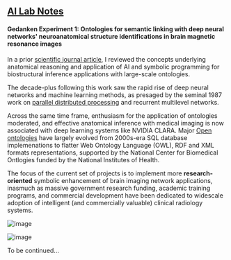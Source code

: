 ## <u>AI Lab Notes</u>

#### **Gedanken Experiment 1:** Ontologies for semantic linking with deep neural networks' neuroanatomical structure identifications in brain magnetic resonance images


In a prior [scientific journal article](https://anatomypubs.onlinelibrary.wiley.com/doi/10.1002/ar.b.20095), I reviewed the concepts underlying anatomical reasoning and application of AI and symbolic programming for biostructural inference applications with large-scale ontologies.

The decade-plus following this work saw the rapid rise of deep neural networks and machine learning methods, as presaged by the seminal 1987 work on [parallel distributed processing](https://mitpress.mit.edu/9780262680530/parallel-distributed-processing/) and recurrent multilevel networks.  

Across the same time frame, enthusiasm for the application of ontologies moderated, and effective anatomical inference with medical imaging is now associated with deep learning systems like NVIDIA CLARA.  Major [Open ontologies](https://bioportal.bioontology.org) have largely evolved from 2000s-era SQL database implemenations to flatter Web Ontology Language (OWL), RDF and XML formats representations, supported by the National Center for Biomedical Ontlogies funded by the National Institutes of Health. 

The focus of the current set of projects is to implement more **research-oriented** symbolic enhancement of brain imaging network applications, inasmuch as massive government research funding, academic training programs, and commercial development have been dedicated to widescale adoption of intelligent (and commercially valuable) clinical radiology systems.

![image](https://user-images.githubusercontent.com/71346897/188732792-8c14cda3-7b15-4db0-93ed-8a51517c24fe.png)

![image](https://user-images.githubusercontent.com/71346897/188733109-e45b467a-b5aa-43c5-922a-04d69dbdf5fc.png)

To be continued...
